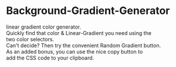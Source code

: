 # Background-Gradient-Generator
linear gradient color generator.<br>
Quickly find that color & Linear-Gradient you need using the <br>
two color selectors.<br>
Can't decide? Then try the convenient Random Gradient button.<br>
As an added bonus, you can use the nice copy button to <br>
add the CSS code to your clipboard.
